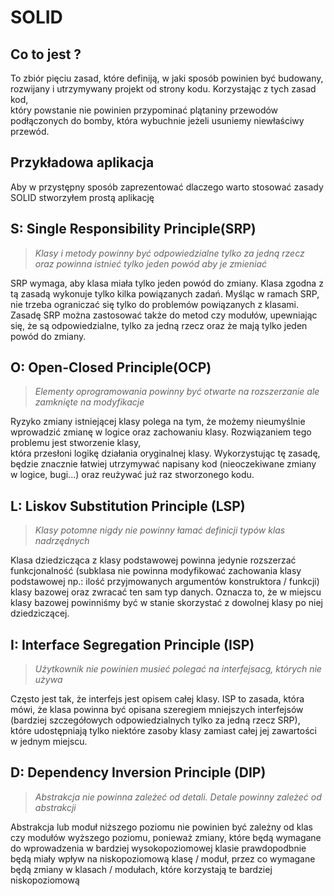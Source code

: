 # SOLID  
  
## Co to jest ?  
To zbiór pięciu zasad, które definiją, w jaki sposób powinien być budowany, rozwijany i utrzymywany projekt od strony kodu. Korzystając z tych zasad kod,   
który powstanie nie powinien przypominać plątaniny przewodów podłączonych do bomby, która wybuchnie jeżeli usuniemy niewłaściwy przewód.  
  
## Przykładowa aplikacja  
Aby w przystępny sposób zaprezentować dlaczego warto stosować zasady SOLID stworzyłem prostą aplikację   
  
## S: Single Responsibility Principle(SRP)  
>*Klasy i metody powinny być odpowiedzialne tylko za jedną rzecz oraz powinna istnieć tylko jeden powód aby je zmieniać*  
  
SRP wymaga, aby klasa miała tylko jeden powód do zmiany. Klasa zgodna z tą zasadą wykonuje tylko kilka powiązanych zadań. Myśląc w ramach SRP, nie trzeba ograniczać się tylko do problemów powiązanych z klasami. Zasadę SRP można zastosować także do metod czy modułów, upewniając się, że są odpowiedzialne, tylko za jedną rzecz oraz  że mają tylko jeden powód do zmiany.  
  
## O: Open-Closed Principle(OCP)  
>*Elementy oprogramowania powinny być otwarte na rozszerzanie ale zamknięte na modyfikacje*  
  
Ryzyko zmiany istniejącej klasy polega na tym, że możemy nieumyślnie wprowadzić zmianę w logice oraz zachowaniu klasy. Rozwiązaniem tego problemu jest stworzenie klasy,  
która przesłoni logikę działania oryginalnej klasy. Wykorzystując tę zasadę, będzie znacznie łatwiej utrzymywać napisany kod (nieoczekiwane zmiany w logice, bugi...) oraz reużywać  już raz stworzonego kodu.  
  
## L: Liskov Substitution Principle (LSP)  
>*Klasy potomne nigdy nie powinny łamać definicji typów klas nadrzędnych*  
  
Klasa dziedzicząca z klasy podstawowej powinna jedynie rozszerzać funkcjonalność (subklasa nie powinna modyfikować zachowania klasy podstawowej np.: ilość przyjmowanych argumentów konstruktora / funkcji) klasy bazowej oraz zwracać ten sam typ danych. Oznacza to, że w miejscu klasy bazowej powinniśmy być w stanie skorzystać z dowolnej klasy po niej dziedziczącej.  
  
## I: Interface Segregation Principle (ISP)  
>*Użytkownik nie powinien musieć polegać na interfejsacg, których nie używa*  
  
Często jest tak, że interfejs jest opisem całej klasy. ISP to zasada, która mówi, że klasa powinna być opisana szeregiem mniejszych interfejsów (bardziej szczegółowych odpowiedzialnych tylko za jedną rzecz SRP),   
które udostępniają tylko niektóre zasoby klasy zamiast całej jej zawartości w jednym miejscu.  
  
## D: Dependency Inversion Principle (DIP)  
>*Abstrakcja nie powinna zależeć od detali. Detale powinny zależeć od abstrakcji*  
  
Abstrakcja lub moduł niższego poziomu nie powinien być zależny od klas czy modułów wyższego poziomu, ponieważ zmiany, które będą wymagane do wprowadzenia w bardziej wysokopoziomowej klasie prawdopodbnie  
będą miały wpływ na niskopoziomową klasę / moduł, przez co wymagane będą zmiany w klasach / modułach, które korzystają te bardziej niskopoziomową
